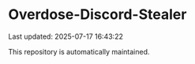 # Overdose-Discord-Stealer

Last updated: 2025-07-17 16:43:22

This repository is automatically maintained.
